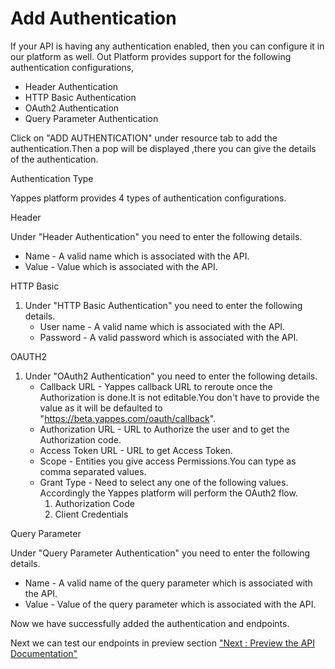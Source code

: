 Add Authentication
==================

If your API is having any authentication enabled, then you can configure
it in our platform as well. Out Platform provides support for the
following authentication configurations,

-   Header Authentication
-   HTTP Basic Authentication
-   OAuth2 Authentication
-   Query Parameter Authentication

Click on "ADD AUTHENTICATION" under resource tab to add the
authentication.Then a pop will be displayed ,there you can give the
details of the authentication.

<!-- ![](images/add_api/addauth_update.png) -->

Authentication Type

Yappes platform provides 4 types of authentication configurations.

Header

<!-- ![](images/add_api/auth1_update.png) -->

Under "Header Authentication" you need to enter the following details.

-   Name - A valid name which is associated with the API.
-   Value - Value which is associated with the API.

HTTP Basic

<!-- ![](images/add_api/auth2_update.png) -->

1.  Under "HTTP Basic Authentication" you need to enter the following
    details.
    -   User name - A valid name which is associated with the API.
    -   Password - A valid password which is associated with the API.

OAUTH2

<!-- ![](images/add_api/auth3_update.png) -->

1.  Under "OAuth2 Authentication" you need to enter the following
    details.
    -   Callback URL - Yappes callback URL to reroute once the
        Authorization is done.It is not editable.You don't have to
        provide the value as it will be defaulted to
        "https://beta.yappes.com/oauth/callback".
    -   Authorization URL - URL to Authorize the user and to get the
        Authorization code.
    -   Access Token URL - URL to get Access Token.
    -   Scope - Entities you give access Permissions.You can type as
        comma separated values.
    -   Grant Type - Need to select any one of the following values.
        Accordingly the Yappes platform will perform the OAuth2 flow.
        1.  Authorization Code
        2.  Client Credentials

Query Parameter

<!-- ![](images/add_api/auth4_update.png) -->

Under "Query Parameter Authentication" you need to enter the following
details.

-   Name - A valid name of the query parameter which is associated with
    the API.
-   Value - Value of the query parameter which is associated with the
    API.

Now we have successfully added the authentication and endpoints.

Next we can test our endpoints in preview section ["Next : Preview the
API Documentation"](preview_new)
